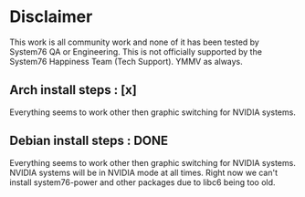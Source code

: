 # Disclaimer

This work is all community work and none of it has been tested by System76 QA or Engineering. This is not officially supported by the System76 Happiness Team (Tech Support). YMMV as always. 

## Arch install steps   : [x]

Everything seems to work other then graphic switching for NVIDIA systems. 

## Debian install steps : DONE

Everything seems to work other then graphic switching for NVIDIA systems. NVIDIA systems will be in NVIDIA mode at all times. Right now we can't install system76-power and other packages due to libc6 being too old. 
